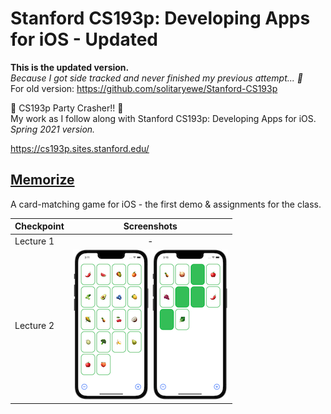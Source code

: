 # Stanford CS193p: Developing Apps for iOS - Updated
<b>This is the updated version.</b><br>
<i>Because I got side tracked and never finished my previous attempt... 🫠</i><br>
For old version: https://github.com/solitaryewe/Stanford-CS193p

🎉 CS193p Party Crasher!! 🎉<br>
My work as I follow along with Stanford CS193p: Developing Apps for iOS.<br>
*Spring 2021 version.*

https://cs193p.sites.stanford.edu/

## [Memorize](https://github.com/solitaryewe/Stanford-CS193p-Updated/tree/main/Memorize)

A card-matching game for iOS - the first demo & assignments for the class.

| Checkpoint | Screenshots |
| ---------- | :----: |
| Lecture 1 | - |
| Lecture 2 | [![Lecture 2](https://github.com/solitaryewe/Stanford-CS193p-Updated/blob/main/Memorize/Screenshots/memorize-lecture2a-small.png)](https://github.com/solitaryewe/Stanford-CS193p-Updated/blob/main/Memorize/Screenshots/memorize-lecture2a-large.png) [![Lecture 2](https://github.com/solitaryewe/Stanford-CS193p-Updated/blob/main/Memorize/Screenshots/memorize-lecture2b-small.png)](https://github.com/solitaryewe/Stanford-CS193p-Updated/blob/main/Memorize/Screenshots/memorize-lecture2b-large.png) |
